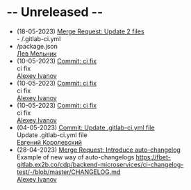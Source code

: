 
# -- Unreleased --

- (18-05-2023) [Merge Request: Update 2 files](https://fbet-gitlab.ex2b.co/cdp/backend-microservices/nest-microservice-template/-/merge_requests/9)<br />- /.gitlab-ci.yml
- /package.json<br />[Лев Мельник](https://fbet-gitlab.ex2b.co/lev.melnik)<br />
- (10-05-2023) [Commit: ci fix](https://fbet-gitlab.ex2b.co/cdp/backend-microservices/nest-microservice-template/-/commit/829bb72af9a0b39f27442613be453637633a4b11)<br />ci fix
<br />[Alexey Ivanov](https://fbet-gitlab.ex2b.co/alexey.ivanov)<br />
- (10-05-2023) [Commit: ci fix](https://fbet-gitlab.ex2b.co/cdp/backend-microservices/nest-microservice-template/-/commit/bd1f9af247906ebb7cd6aac98f489294ddd579bb)<br />ci fix
<br />[Alexey Ivanov](https://fbet-gitlab.ex2b.co/alexey.ivanov)<br />
- (10-05-2023) [Commit: ci fix](https://fbet-gitlab.ex2b.co/cdp/backend-microservices/nest-microservice-template/-/commit/d6970c744d34d215327ae2eb946e7c5b3bd63855)<br />ci fix
<br />[Alexey Ivanov](https://fbet-gitlab.ex2b.co/alexey.ivanov)<br />
- (04-05-2023) [Commit: Update .gitlab-ci.yml file](https://fbet-gitlab.ex2b.co/cdp/backend-microservices/nest-microservice-template/-/commit/3155d256f7a9bb0860fe00d5bdb62e909502d4bd)<br />Update .gitlab-ci.yml file<br />[Евгений Королевский](https://fbet-gitlab.ex2b.co/yevgeniy.korolevskiy)<br />
- (28-04-2023) [Merge Request: Introduce auto-changelog](https://fbet-gitlab.ex2b.co/cdp/backend-microservices/nest-microservice-template/-/merge_requests/7)<br />Example of new way of auto-changelogs
https://fbet-gitlab.ex2b.co/cdp/backend-microservices/ci-changelog-test/-/blob/master/CHANGELOG.md<br />[Alexey Ivanov](https://fbet-gitlab.ex2b.co/alexey.ivanov)<br />